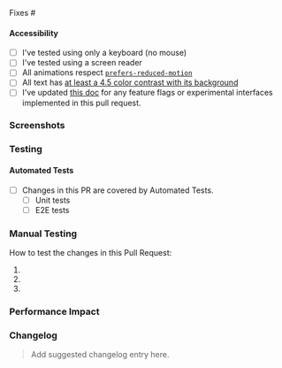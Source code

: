 <!-- Start by describing the changes made in this Pull Request, and the reason for such changes. -->

<!-- Reference any related issues or PRs here -->
Fixes #

<!-- Don't forget to update the title with something descriptive. -->
<!-- If your pull request implements a feature flag, make sure you update [this doc](../docs/blocks/features-and-blocks-behind-a-flag.md) -->

#### Accessibility

<!-- If you've changed or added any interactions, check off the appropriate items below. You can delete any that don't apply. Use this space to elaborate on anything if needed. -->

- [ ] I've tested using only a keyboard (no mouse)
- [ ] I've tested using a screen reader
- [ ] All animations respect [`prefers-reduced-motion`](https://developer.mozilla.org/en-US/docs/Web/CSS/@media/prefers-reduced-motion)
- [ ] All text has [at least a 4.5 color contrast with its background](https://webaim.org/resources/contrastchecker/)
- [ ] I've updated [this doc](../docs/blocks/feature-flags-and-experimental-interfaces.md) for any feature flags or experimental interfaces implemented in this pull request.

### Screenshots

<!-- If your change has a visual component, add a screenshot here. A "before" screenshot would also be helpful. -->

### Testing

#### Automated Tests
* [ ] Changes in this PR are covered by Automated Tests.
  * [ ] Unit tests
  * [ ] E2E tests
### Manual Testing

How to test the changes in this Pull Request:

1.
2.
3.

<!-- If you can, add the appropriate labels -->

### Performance Impact

<!-- Please document any known performance impact (positive or negative) here. If negative, provide some rationale for why this is an okay tradeoff or how this will be addressed. -->

### Changelog

> Add suggested changelog entry here.
